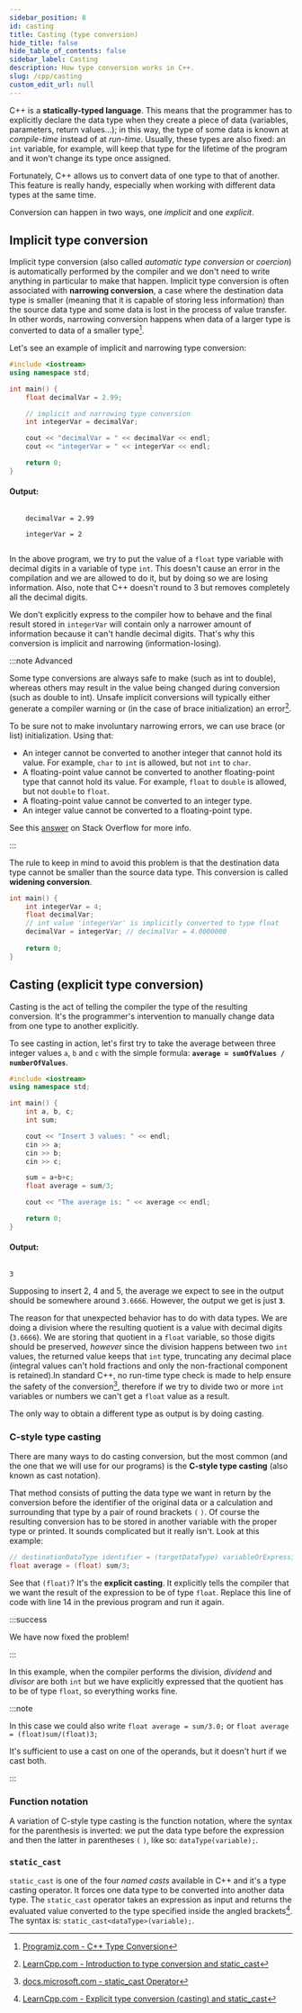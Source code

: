 ```yaml
---
sidebar_position: 8
id: casting
title: Casting (type conversion)
hide_title: false
hide_table_of_contents: false
sidebar_label: Casting
description: How type conversion works in C++.
slug: /cpp/casting
custom_edit_url: null
---
```


C++ is a **statically-typed language**. This means that the programmer has to explicitly declare 
the data type when they create a piece of data (variables, parameters, return values…); in this way, 
the type of some data is known at *compile-time* instead of at *run-time*. Usually, these 
types are also fixed: an `int` variable, for example, will keep that type for the lifetime of 
the program and it won't change its type once assigned.

Fortunately, C++ allows us to convert data of one type to that of another. This feature is really 
handy, especially when working with different data types at the same time.

Conversion can happen in two ways, one *implicit* and one *explicit*.


## Implicit type conversion

Implicit type conversion (also called *automatic type conversion* or *coercion*) is automatically 
performed by the compiler and we don't need to write anything in particular to make that happen. 
Implicit type conversion is often associated with **narrowing conversion**, a case where the 
destination data type is smaller (meaning that it is capable of storing less information) than 
the source data type and some data is lost in the process of value transfer. In other words, 
narrowing conversion happens when data of a larger type is converted to data of a smaller type[^1].

Let's see an example of implicit and narrowing type conversion:

```cpp title="implicit-narrowing-type-conversion.cpp" {8}
#include <iostream>
using namespace std;

int main() {
	float decimalVar = 2.99;

	// implicit and narrowing type conversion
	int integerVar = decimalVar;

	cout << "decimalVar = " << decimalVar << endl;
	cout << "integerVar = " << integerVar << endl;

	return 0;
}
```

#### Output:
<div class="output">
	<code class="output">
	decimalVar = 2.99<br/>
	integerVar = 2
	</code>
</div>

In the above program, we try to put the value of a `float` type variable with decimal digits in a 
variable of type `int`. This doesn't cause an error in the compilation and we are allowed to do 
it, but by doing so we are losing information. Also, note that C++ doesn't round to 3 but removes 
completely all the decimal digits. 

We don't explicitly express to the compiler how to behave and the final result stored in 
`integerVar` will contain only a narrower amount of information because it can't handle decimal 
digits. That's why this conversion is implicit and narrowing (information-losing).

:::note Advanced

Some type conversions are always safe to make (such as int to double), whereas others may result 
in the value being changed during conversion (such as double to int). Unsafe implicit conversions 
will typically either generate a compiler warning or (in the case of brace initialization) an 
error[^2].

To be sure not to make involuntary narrowing errors, we can use brace (or list) initialization. 
Using that:
- An integer cannot be converted to another integer that cannot hold its value. For example, 
`char` to `int` is allowed, but not `int` to `char`.
- A floating-point value cannot be converted to another floating-point type that cannot hold its 
value. For example, `float` to `double` is allowed, but not `double` to `float`.
- A floating-point value cannot be converted to an integer type.
- An integer value cannot be converted to a floating-point type.

See this [answer](https://stackoverflow.com/a/18222927/13122341) on Stack Overflow for more info.

:::

The rule to keep in mind to avoid this problem is that the destination data type cannot be 
smaller than the source data type. This conversion is called **widening conversion**.

```cpp
int main() {
	int integerVar = 4;
	float decimalVar;
	// int value 'integerVar' is implicitly converted to type float
	decimalVar = integerVar; // decimalVar = 4.0000000
	
	return 0;
}
```


## Casting (explicit type conversion)

Casting is the act of telling the compiler the type of the resulting conversion. It's the 
programmer's intervention to manually change data from one type to another explicitly.

To see casting in action, let's first try to take the average between three integer values `a`, 
`b` and `c` with the simple formula: **`average = sumOfValues / numberOfValues`**.

```cpp title="int-average.cpp" {14}
#include <iostream>
using namespace std;

int main() {
	int a, b, c;
	int sum;

	cout << "Insert 3 values: " << endl;
	cin >> a;
	cin >> b;
	cin >> c;

	sum = a+b+c;
	float average = sum/3;

	cout << "The average is: " << average << endl;

	return 0;
}
```

#### Output:
<code class="output">
3
</code>

Supposing to insert 2, 4 and 5, the average we expect to see in the output should be somewhere 
around `3.6666`. However, the output we get is just **`3`**.

The reason for that unexpected behavior has to do with data types.
We are doing a division where the resulting quotient is a value with decimal digits (`3.6666`). 
We are storing that quotient in a `float` variable, so those digits should be preserved, *however* 
since the division happens between two `int` values, the returned value keeps that `int` type, 
truncating any decimal place (integral values can't hold fractions and only the non-fractional 
component is retained).In standard C++, no run-time type check is made to help ensure the safety 
of the conversion[^3], therefore if we try to divide two or more `int` variables or numbers we 
can't get a `float` value as a result.

The only way to obtain a different type as output is by doing casting.

### C-style type casting

There are many ways to do casting conversion, but the most common (and the one that we will use 
for our programs) is the **C-style type casting** (also known as cast notation).

That method consists of putting the data type we want in return by the conversion before the 
identifier of the original data or a calculation and surrounding that type by a pair of 
round brackets `(` `)`. Of course the resulting conversion has to be stored in another variable 
with the proper type or printed. It sounds complicated but it really isn't. Look at this example:

```cpp
// destinationDataType identifier = (targetDataType) variableOrExpression;
float average = (float) sum/3;
```

See that `(float)`? It's the **explicit casting**. It explicitly tells the compiler that we want the 
result of the expression to be of type `float`. Replace this line of code with line 14 in the 
previous program and run it again. 

:::success

We have now fixed the problem!

:::

In this example, when the compiler performs the division, *dividend* and *divisor* are both `int` 
but we have explicitly expressed that the quotient has to be of type `float`, so everything works 
fine.

:::note

In this case we could also write `float average = sum/3.0;` or `float average = (float)sum/(float)3;`

It's sufficient to use a cast on one of the operands, but it doesn't hurt if we cast both.

:::

### Function notation

A variation of C-style type casting is the function notation, where the syntax for the 
parenthesis is inverted: we put the data type before the expression and then the latter in 
parentheses `(` `)`, like so: `dataType(variable);`.

### `static_cast`

`static_cast` is one of the four *named casts* available in C++ and it's a type casting operator.
It forces one data type to be converted into another data type. The `static_cast` operator 
takes an expression as input and returns the evaluated value converted to the type specified 
inside the angled brackets[^4]. The syntax is: `static_cast<dataType>(variable);`.


[^1]: [Programiz.com - C++ Type Conversion](https://www.programiz.com/cpp-programming/type-conversion)
[^2]: [LearnCpp.com - Introduction to type conversion and static_cast](https://www.learncpp.com/cpp-tutorial/introduction-to-type-conversion-and-static_cast/)
[^3]: [docs.microsoft.com - static_cast Operator](https://docs.microsoft.com/en-us/cpp/cpp/static-cast-operator?view=msvc-170)
[^4]: [LearnCpp.com - Explicit type conversion (casting) and static_cast](https://www.learncpp.com/cpp-tutorial/explicit-type-conversion-casting-and-static-cast/)